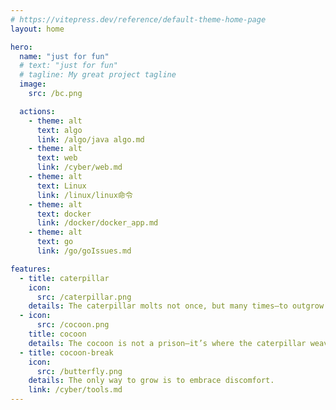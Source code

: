 ```yaml
---
# https://vitepress.dev/reference/default-theme-home-page
layout: home

hero:
  name: "just for fun"
  # text: "just for fun"
  # tagline: My great project tagline
  image:
    src: /bc.png

  actions:
    - theme: alt
      text: algo
      link: /algo/java algo.md
    - theme: alt
      text: web
      link: /cyber/web.md
    - theme: alt
      text: Linux
      link: /linux/linux命令
    - theme: alt
      text: docker
      link: /docker/docker_app.md
    - theme: alt
      text: go
      link: /go/goIssues.md

features:
  - title: caterpillar
    icon: 
      src: /caterpillar.png
    details: The caterpillar molts not once, but many times—to outgrow itself, not its past.
  - icon: 
      src: /cocoon.png
    title: cocoon  
    details: The cocoon is not a prison—it’s where the caterpillar weaves its courage into colors.
  - title: cocoon-break
    icon: 
      src: /butterfly.png
    details: The only way to grow is to embrace discomfort.
    link: /cyber/tools.md
---
```


